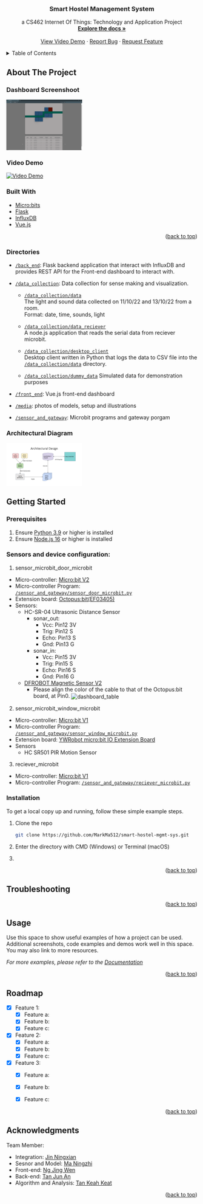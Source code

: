<div id="top"></div>
<!--
*** Template from: https://github.com/othneildrew/Best-README-Template
*** Thanks for checking out the Best-README-Template. If you have a suggestion
*** that would make this better, please fork the repo and create a pull request
*** or simply open an issue with the tag "enhancement".
*** Don't forget to give the project a star!
*** Thanks again! Now go create something AMAZING! :D
-->

<!-- PROJECT LOGO -->
<br />
<div align="center">
  <a href="https://github.com/smart-hostel">
    <!-- <img src="images/logo.png" alt="Logo" width="80" height="80"> -->
  </a>

<h3 align="center">Smart Hostel Management System</h3>

  <p align="center">
    a CS462 Internet Of Things: Technology and Application Project
    <br />
    <a href="https://github.com/smart-hostel"><strong>Explore the docs »</strong></a>
    <br />
    <br />
    <a href="https://youtu.be/VCjBWMjaBcI">View Video Demo</a>
    ·
    <a href="https://github.com/smart-hostel/issues">Report Bug</a>
    ·
    <a href="https://github.com/smart-hostel/issues">Request Feature</a>
  </p>
</div>

<!-- TABLE OF CONTENTS -->
<details>
  <summary>Table of Contents</summary>
  <ol>
    <li>
      <a href="#about-the-project">About The Project</a>
      <ul>
        <li><a href="#built-with">Built With</a></li>
      </ul>
    </li>
    <li>
      <a href="#getting-started">Getting Started</a>
      <ul>
        <li><a href="#prerequisites">Prerequisites</a></li>
        <li><a href="#installation">Installation</a></li>
        <li><a href="#troubleshooting">Troubleshooting</a></li>
      </ul>
    </li>
    <!-- <li><a href="#usage">Usage</a></li> -->
    <li><a href="#roadmap">Roadmap</a></li>
    <!-- <li><a href="#contributing">Contributing</a></li>
    <li><a href="#license">License</a></li>
    <li><a href="#contact">Contact</a></li> -->
    <li><a href="#acknowledgments">Acknowledgments</a></li>
  </ol>
</details>



<!-- ABOUT THE PROJECT -->
## About The Project

### Dashboard Screenshoot 
<img
  align="center"
  src="media/dashboard_table.png"
  alt="dashboard_table"
  title="dashboard_table"
  style="display: inline-block; margin: 0 auto; max-width: 200px">

### Video Demo 
[![Video Demo](https://img.youtube.com/vi/VCjBWMjaBcI/0.jpg)](https://www.youtube.com/watch?v=VCjBWMjaBcI)


### Built With
* [Micro:bits](https://microbit.org/)
* [Flask](https://flask.palletsprojects.com/en/2.2.x/)
* [InfluxDB](https://www.influxdata.com/)
* [Vue.js](https://vuejs.org)

<p align="right">(<a href="#top">back to top</a>)</p>

### Directories
- [`/back_end`](https://github.com/MarkMa512/smart-hostel/tree/master/back_end): Flask backend application that interact with InfluxDB and provides REST API for the Front-end dashboard to interact  with.  

- [`/data_collection`](https://github.com/MarkMa512/smart-hostel/tree/master/data_collection): Data collection for sense making and visualization.  

    - [`/data_collection/data`]()  
    The light and sound data collected on 11/10/22 and 13/10/22 from a room.  
    Format: date, time, sounds, light  
    
  - [`/data_collection/data_reciever`](https://github.com/MarkMa512/smart-hostel/tree/master/data_collection/data_receiver)  
    A node.js application that reads the serial data from reciever microbit. 

  - [`/data_collection/desktop_client`]()  
    Desktop client written in Python that logs the data to CSV file into the [`/data_collection/data`]() directory.  

  - [`/data_collection/dummy_data`]() 
    Simulated data for demonstration purposes

- [`/front_end`](): Vue.js front-end dashboard 

- [`/media`](): photos of models, setup and illustrations

- [`/sensor_and_gateway`](): Microbit programs and gateway porgam

### Architectural Diagram

<img
  align="center"
  src="media/architectural_design.png"
  alt="dashboard_table"
  title="dashboard_table"
  style="display: inline-block; margin: 0 auto; max-width: 200px">



<!-- GETTING STARTED -->
## Getting Started

### Prerequisites
1. Ensure [Python 3.9](https://www.python.org/downloads/) or higher is installed 
2. Ensure [Node.js 16](https://nodejs.org/en/) or higher is installed

### Sensors and device configuration: 
1. sensor_microbit_door_microbit
- Micro-controller: [Micro:bit V2](https://microbit.org/new-microbit/)
- Micro-controller Program: [`/sensor_and_gateway/sensor_door_microbit.py`]() 
- Extension board: [Octopus:bit(EF03405)](https://www.elecfreaks.com/learn-en/microbitExtensionModule/octopus_bit.html) 
- Sensors: 
  - HC-SR-04 Ultrasonic Distance Sensor
    - sonar_out: 
      - Vcc: Pin12 3V
      - Trig: Pin12 S
      - Echo: Pin13 S
      - Gnd: Pin13 G
    - sonar_in: 
      - Vcc: Pin15 3V
      - Trig: Pin15 S
      - Echo: Pin16 S
      - Gnd: Pin16 G
  - [DFROBOT Magnetic Sensor V2](https://wiki.dfrobot.com/Digital_magnetic_sensor_SKU__DFR0033)
    - Please align the color of the cable to that of the Octopus:bit board, at Pin0. 
<img
  align="center"
  src="media/door_microbit_setup.png"
  alt="dashboard_table"
  title="dashboard_table"
  style="display: inline-block; margin: 0 auto; max-width: 200px">


2. sensor_microbit_window_microbit
- Micro-controller: [Micro:bit V1](https://microbit.org/new-microbit/)
- Micro-controller Program: [`/sensor_and_gateway/sensor_window_microbit.py`]()  
- Extension board: [YWRobot micro:bit IO Extension Board](http://wiki.ywrobot.net/index.php?title=(SKU:BRD080003)IO_Extension_Board扩展板适用于Micro:bit)
- Sensors
  - HC SR501 PIR Motion Sensor 


3. reciever_microbit
- Micro-controller: [Micro:bit V1](https://microbit.org/new-microbit/)
- Micro-controller Program: [`/sensor_and_gateway/reciever_microbit.py`]()  


### Installation

To get a local copy up and running, follow these simple example steps.

1. Clone the repo
   ```sh
   git clone https://github.com/MarkMa512/smart-hostel-mgmt-sys.git
   ```
2. Enter the directory with CMD (Windows) or Terminal (macOS)

3. 


<p align="right">(<a href="#top">back to top</a>)</p>


<!-- Troubleshooting -->
## Troubleshooting


<p align="right">(<a href="#top">back to top</a>)</p>

<!-- USAGE EXAMPLES -->
## Usage

Use this space to show useful examples of how a project can be used. Additional screenshots, code examples and demos work well in this space. You may also link to more resources.

_For more examples, please refer to the [Documentation]()_

<p align="right">(<a href="#top">back to top</a>)</p>



<!-- ROADMAP -->
## Roadmap
- [x] Feature 1:
  - [x] Feature a: 
  - [x] Feature b: 
  - [x] Feature c:
- [x] Feature 2: 
  - [x] Feature a: 
  - [x] Feature b: 
  - [x] Feature c: 
- [x] Feature 3: 
  - [x] Feature a: 
  - [x] Feature b: 
  - [x] Feature c: 


<p align="right">(<a href="#top">back to top</a>)</p>


<!-- ACKNOWLEDGMENTS -->
## Acknowledgments

Team Member:
- Integration: [Jin Ningxian](https://github.com/jinningxian)
- Sesnor and Model: [Ma Ningzhi](https://github.com/MarkMa512)
- Front-end: [Ng Jing Wen](https://github.com/ngjw1599)
- Back-end: [Tan Jun An](https://github.com/junan-tan-2019)
- Algorithm and Analysis: [Tan Keah Keat](https://github.com/kk-tan-2019)

<p align="right">(<a href="#top">back to top</a>)</p>
